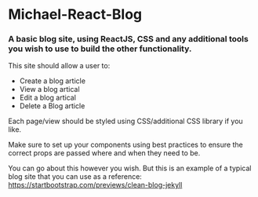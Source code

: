 # Michael-React-Blog

<h3>
A basic blog site, using ReactJS, CSS and any additional tools you wish to use to build the other functionality.
</h3>

<p>This site should allow a user to:</p>

<ul>
  <li>Create a blog article</li>
  <li>View a blog artical</li>
  <li>Edit a blog artical</li>
  <li>Delete a Blog article</li>
</ul>

Each page/view should be styled using CSS/additional CSS library if you like.

Make sure to set up your components using best practices to ensure the correct props are passed where and when they need to be.

You can go about this however you wish. But this is an example of a typical blog site that you can use as a reference:
https://startbootstrap.com/previews/clean-blog-jekyll
